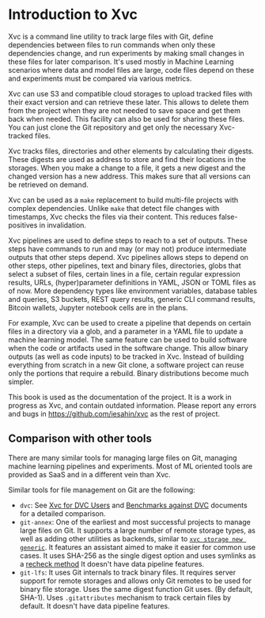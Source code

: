 # Introduction to Xvc

Xvc is a command line utility to track large files with Git, define dependencies between files to run commands when only these dependencies change, and run experiments by making small changes in these files for later comparison.
It's used mostly in Machine Learning scenarios where data and model files are large, code files depend on these and experiments must be compared via various metrics.

Xvc can use S3 and compatible cloud storages to upload tracked files with their exact version and can retrieve these later. This allows to delete them from the project when they are not needed to save space and get them back when needed. This facility can also be used for sharing these files. You can just clone the Git repository and get only the necessary Xvc-tracked files.

Xvc tracks files, directories and other elements by calculating their digests. These digests are used as address to store and find their locations in the storages. When you make a change to a file, it gets a new digest and the changed version has a new address. This makes sure that all versions can be retrieved on demand.

Xvc can be used as a `make` replacement to build multi-file projects with complex dependencies. Unlike `make` that detect file changes with timestamps, Xvc checks the files via their content. This reduces false-positives in invalidation.

Xvc pipelines are used to define steps to reach to a set of outputs. These steps have commands to run and may (or may not) produce intermediate outputs that other steps depend. Xvc pipelines allows steps to depend on other steps, other pipelines, text and binary files, directories, globs that select a subset of files, certain lines in a file, certain regular expression results, URLs, (hyper)parameter definitions in YAML, JSON or TOML files as of now. More dependency types like environment variables, database tables and queries, S3 buckets, REST query results, generic CLI command results, Bitcoin wallets, Jupyter notebook cells are in the plans.

For example, Xvc can be used to create a pipeline that depends on certain files in a directory via a glob, and a parameter in a YAML file to update a machine learning model. The same feature can be used to build software when the code or artifacts used in the software change. This allow binary outputs (as well as code inputs) to be tracked in Xvc. Instead of building everything from scratch in a new Git clone, a software project can reuse only the portions that require a rebuild. Binary distributions become much simpler.

This book is used as the documentation of the project. It is a work in progress as Xvc, and contain outdated information. Please report any errors and bugs in https://github.com/iesahin/xvc as the rest of project.

## Comparison with other tools

There are many similar tools for managing large files on Git, managing machine learning pipelines and experiments. Most of ML oriented tools are provided as SaaS and in a different vein than Xvc.

Similar tools for file management on Git are the following:

- `dvc`: See [Xvc for DVC Users](./start/from-dvc.md) and [Benchmarks against DVC](./how-to/benchmarks-versus-dvc.md) documents for a detailed comparison. 
- `git-annex`: One of the earliest and most successful projects to manage large files on Git. It supports a large number
  of remote storage types, as well as adding other utilities as backends, similar to [`xvc storage new
  generic`](xvc-book/ref/xvc-storage-new-generic.md). It features an assistant aimed to make it easier for common use
  cases. It uses SHA-256 as the single digest option and uses symlinks as a [recheck method][recheck-method] It doesn't have data
  pipeline features.
- `git-lfs`: It uses Git internals to track binary files. It requires server support for remote storages and allows only Git remotes to be used for binary file storage. Uses the same digest function Git uses. (By default, SHA-1). Uses `.gitattributes` mechanism to track certain files by default. It doesn't have data pipeline features.

[recheck-method]: ./concepts/recheck.md
